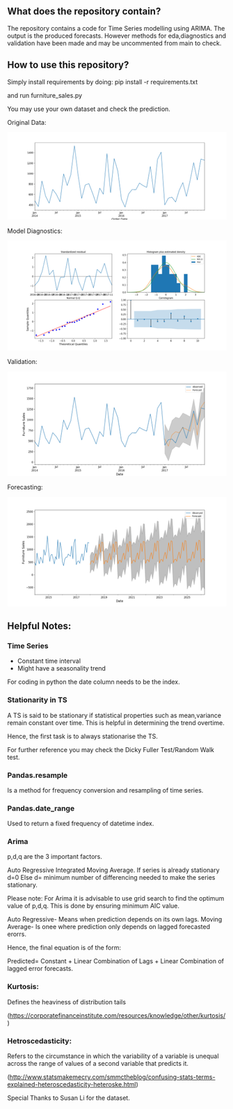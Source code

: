 ## What does the repository contain?
The repository contains a code for Time Series modelling using ARIMA. 
The output is the produced forecasts. However methods for eda,diagnostics and validation have been made and may be uncommented from main to check.

## How to use this repository?
Simply install requirements by doing:
	pip install -r requirements.txt

and run furniture_sales.py

You may use your own dataset and check the prediction.

Original Data:




![alt text](https://github.com/shivekchhabra/TimeSeries-Arima/blob/master/Outputs/Original_data.png)



Model Diagnostics:





![alt text](https://github.com/shivekchhabra/TimeSeries-Arima/blob/master/Outputs/Diagnostics.png)



Validation:





![alt text](https://github.com/shivekchhabra/TimeSeries-Arima/blob/master/Outputs/Validation.png)









Forecasting:





![alt text](https://github.com/shivekchhabra/TimeSeries-Arima/blob/master/Outputs/Forecasts.png)












## Helpful Notes:

### Time Series

- Constant time interval
- Might have a seasonality trend

For coding in python the date column needs to be the index.

### Stationarity in TS

A TS is said to be stationary if statistical properties such as mean,variance remain constant over time. This is helpful in determining the trend overtime.

Hence, the first task is to always stationarise the TS.

For further reference you may check the Dicky Fuller Test/Random Walk test.

### Pandas.resample

Is a method for frequency conversion and resampling of time series. 

### Pandas.date_range

Used to return a fixed frequency of datetime index.

### Arima

p,d,q are the 3 important factors.

Auto Regressive Integrated Moving Average.
If series is already stationary d=0
Else d= minimum number of differencing needed to make the series stationary.

Please note: For Arima it is advisable to use grid search to find the optimum value of p,d,q. This is done by ensuring minimum AIC value. 

Auto Regressive- Means when prediction depends on its own lags.
Moving Average- Is onee where prediction only depends on lagged forecasted erorrs.

Hence, the final equation is of the form:

Predicted= Constant + Linear Combination of Lags + Linear Combination of lagged error forecasts.


### Kurtosis:

Defines the heaviness of distribution tails

(https://corporatefinanceinstitute.com/resources/knowledge/other/kurtosis/)


### Hetroscedasticity:

Refers to the circumstance in which the variability of a variable is unequal across the range of values of a second variable that predicts it.

(http://www.statsmakemecry.com/smmctheblog/confusing-stats-terms-explained-heteroscedasticity-heteroske.html)










Special Thanks to Susan Li for the dataset.
